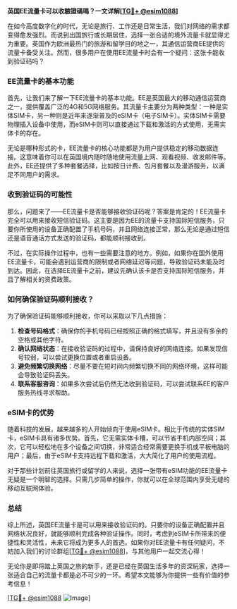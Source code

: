 **英国EE流量卡可以收驗證碼嗎？一文详解[[TG💪+ @esim1088](https://t.me/s/esim1088)]**

在如今高度数字化的时代，无论是旅行、工作还是日常生活，我们对网络的需求都变得愈发强烈。而说到出国旅行或长期居住，选择一张合适的境外流量卡就显得尤为重要。英国作为欧洲最热门的旅游和留学目的地之一，其通信运营商EE提供的流量卡备受关注。然而，很多用户在使用EE流量卡时会有一个疑问：这张卡能收到验证码吗？

### EE流量卡的基本功能

首先，让我们来了解一下EE流量卡的基本功能。EE是英国最大的移动通信运营商之一，提供覆盖广泛的4G和5G网络服务。其流量卡主要分为两种类型：一种是实体SIM卡，另一种则是近年来逐渐普及的eSIM卡（电子SIM卡）。实体SIM卡需要物理插入设备中使用，而eSIM卡则可以直接通过下载和激活的方式使用，无需实体卡的存在。

无论是哪种形式的卡，EE流量卡的核心功能都是为用户提供稳定的移动数据连接。这意味着你可以在英国境内随时随地使用流量上网、观看视频、收发邮件等。此外，EE还提供了多种套餐选择，比如按日计费、包月套餐以及漫游服务，以满足不同用户的需求。

### 收到验证码的可能性

那么，问题来了——EE流量卡是否能够接收验证码呢？答案是肯定的！EE流量卡完全可以用来接收短信验证码。这主要是因为EE的流量卡支持国际短信服务，只要你所使用的设备正确配置了手机号码，并且网络连接正常，那么无论是通过短信还是语音通话方式发送的验证码，都能顺利接收到。

不过，在实际操作过程中，也有一些需要注意的地方。例如，如果你在国外使用EE流量卡，可能会遇到运营商的限制或者网络延迟等问题，导致验证码未能及时到达。因此，在选择EE流量卡之前，建议先确认该卡是否支持国际短信服务，并且了解相关的资费政策。

### 如何确保验证码顺利接收？

为了确保验证码能够顺利接收，你可以采取以下几点措施：

1. **检查号码格式**：确保你的手机号码已经按照正确的格式填写，并且没有多余的空格或其他字符。
2. **确认网络状态**：在接收验证码的过程中，请保持良好的网络连接。如果发现信号较弱，可以尝试更换位置或者重启设备。
3. **避免频繁切换网络**：尽量不要在短时间内频繁切换不同的网络环境，这样可能会导致验证码丢失。
4. **联系客服咨询**：如果多次尝试后仍然无法收到验证码，可以尝试联系EE的客户服务热线寻求帮助。

### eSIM卡的优势

随着科技的发展，越来越多的人开始倾向于使用eSIM卡。相比于传统的实体SIM卡，eSIM卡具有诸多优势。首先，它无需实体卡槽，可以节省手机内部空间；其次，它可以轻松地在多个设备之间切换，非常适合经常需要更换手机或平板电脑的用户；最后，由于eSIM卡支持远程下载和激活，大大简化了用户的使用流程。

对于那些计划前往英国旅行或留学的人来说，选择一张带有eSIM功能的EE流量卡无疑是一个明智的选择。只需几步简单的操作，你就可以在全球范围内享受无缝的移动互联网体验。

### 总结

综上所述，英国EE流量卡是可以用来接收验证码的。只要你的设备正确配置并且网络状况良好，就能够顺利完成各种验证操作。同时，考虑到eSIM卡所带来的便捷性和灵活性，未来它将成为更多人的首选。如果你对EE流量卡有任何疑问，不妨加入我们的讨论群组[[TG💪+ @esim1088](https://t.me/s/esim1088)]，与其他用户一起交流心得！

无论你是即将踏上英国之旅的新手，还是已经在英国生活多年的资深玩家，选择一张适合自己的流量卡都是必不可少的一环。希望本文能够为你提供一些有价值的参考信息！

[[TG💪+ @esim1088](https://t.me/s/esim1088) ![Image](https://i.postimg.cc/4NQfJmqS/Snipaste-2025-05-13-00-14-12.png)]